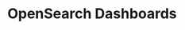 ---
role: ui
title: OpenSearch Dashboards
artifact_id: opensearch-dashboards
architecture: x64
platform: linux
type: rpm
artifact_url: https://artifacts.opensearch.org/releases/bundle/opensearch-dashboards/2.11.0/opensearch-dashboards-2.11.0-linux-x64.rpm
version: 2.11.0
category: opensearch-dashboards
slug: opensearch-dashboards-2.11.0-linux-x64-rpm
signature: https://artifacts.opensearch.org/releases/bundle/opensearch-dashboards/2.11.0/opensearch-dashboards-2.11.0-linux-x64.rpm.sig
guide: https://opensearch.org/docs/latest/opensearch/install/rpm
---